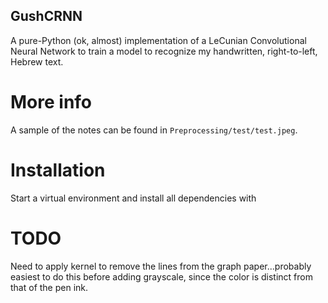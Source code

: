 ## GushCRNN
A pure-Python (ok, almost) implementation of a LeCunian Convolutional Neural Network to train a model to recognize my handwritten, right-to-left, Hebrew text.
# More info
A sample of the notes can be found in `Preprocessing/test/test.jpeg`. 
# Installation
Start a virtual environment and install all dependencies with 
# TODO
Need to apply kernel to remove the lines from the graph paper...probably easiest to do this before adding grayscale, since the color is distinct from that of the pen ink.
